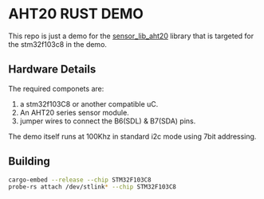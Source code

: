 # AHT20 RUST DEMO

This repo is just a demo for the [sensor_lib_aht20](https://github.com/Personal-Data-Acquisition/sensor_lib_aht20) library that is targeted 
for the stm32f103c8 in the demo.

## Hardware Details

The required componets are:
1. a stm32f103C8 or another compatible uC.
2. An AHT20 series sensor module.
3. jumper wires to connect the B6(SDL) & B7(SDA) pins.

The demo itself runs at 100Khz in standard i2c mode using 7bit addressing.


## Building

```sh
cargo-embed --release --chip STM32F103C8
probe-rs attach /dev/stlink* --chip STM32F103C8
```


